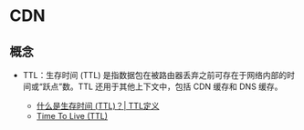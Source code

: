# CDN

## 概念

- TTL：生存时间 (TTL) 是指数据包在被路由器丢弃之前可存在于网络内部的时间或“跃点”数。TTL 还用于其他上下文中，包括 CDN 缓存和 DNS 缓存。

    - [什么是生存时间 (TTL)？| TTL定义](https://www.cloudflare.com/zh-cn/learning/cdn/glossary/time-to-live-ttl/)
    - [Time To Live (TTL)](https://www.imperva.com/learn/performance/time-to-live-ttl/)
